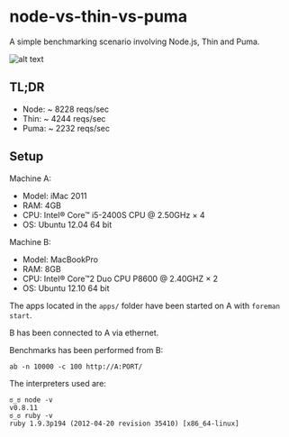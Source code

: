 node-vs-thin-vs-puma
====================

A simple benchmarking scenario involving Node.js, Thin and Puma.

![alt text](https://lh5.googleusercontent.com/-EzqIUvYHC6M/UJEpcTB8w0I/AAAAAAAALHU/7nIKfPuYRs8/s691/node-vs-thin-vs-puma.jpg "Node.js vs Thin vs Puma")

## TL;DR

* Node: ~ 8228 reqs/sec
* Thin: ~ 4244 reqs/sec
* Puma: ~ 2232 reqs/sec

## Setup

Machine A:

* Model: iMac 2011
* RAM: 4GB
* CPU: Intel® Core™ i5-2400S CPU @ 2.50GHz × 4
* OS: Ubuntu 12.04 64 bit

Machine B:

* Model: MacBookPro
* RAM: 8GB
* CPU: Intel® Core™2 Duo CPU P8600 @ 2.40GHZ × 2
* OS: Ubuntu 12.10 64 bit

The apps located in the ```apps/``` folder have been started on A with ```foreman start```.

B has been connected to A via ethernet.

Benchmarks has been performed from B:

```shell
ab -n 10000 -c 100 http://A:PORT/
```
The interpreters used are:

```shell
ಠ_ಠ node -v
v0.8.11
ಠ_ಠ ruby -v
ruby 1.9.3p194 (2012-04-20 revision 35410) [x86_64-linux]
```